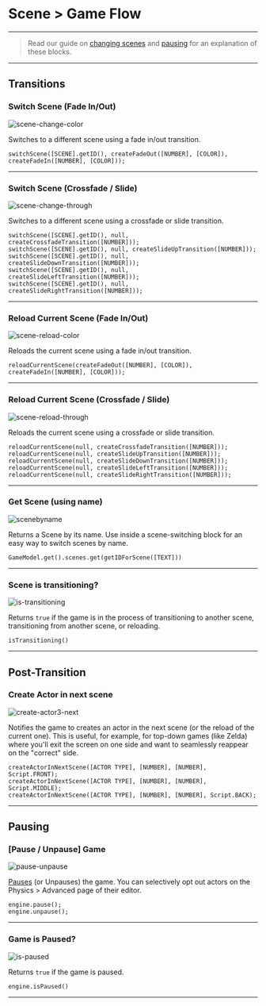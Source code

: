 # Scene > Game Flow

***

> Read our guide on [changing scenes](http://www.stencyl.com/help/view/changing-scenes/) and [pausing](http://www.stencyl.com/help/view/pausing/) for an explanation of these blocks.

***

## Transitions

### <a name="scene-change-color"></a> Switch Scene (Fade In/Out)

![scene-change-color](http://static.stencyl.com/pedia2/block-images/2%20-%20Scene/5%20-%20Game%20Flow/scene-change-color.png)

Switches to a different scene using a fade in/out transition.

```
switchScene([SCENE].getID(), createFadeOut([NUMBER], [COLOR]), createFadeIn([NUMBER], [COLOR]));
```

***

### <a name="scene-change-through"></a> Switch Scene (Crossfade / Slide)

![scene-change-through](http://static.stencyl.com/pedia2/block-images/2%20-%20Scene/5%20-%20Game%20Flow/scene-change-through.png)

Switches to a different scene using a crossfade or slide transition.

```
switchScene([SCENE].getID(), null, createCrossfadeTransition([NUMBER]));
switchScene([SCENE].getID(), null, createSlideUpTransition([NUMBER]));
switchScene([SCENE].getID(), null, createSlideDownTransition([NUMBER]));
switchScene([SCENE].getID(), null, createSlideLeftTransition([NUMBER]));
switchScene([SCENE].getID(), null, createSlideRightTransition([NUMBER]));
```

***

### <a name="scene-reload-color"></a> Reload Current Scene (Fade In/Out)

![scene-reload-color](http://static.stencyl.com/pedia2/block-images/2%20-%20Scene/5%20-%20Game%20Flow/scene-reload-color.png)

Reloads the current scene using a fade in/out transition.

```
reloadCurrentScene(createFadeOut([NUMBER], [COLOR]), createFadeIn([NUMBER], [COLOR]));
```

***

### <a name="scene-reload-through"></a> Reload Current Scene (Crossfade / Slide)

![scene-reload-through](http://static.stencyl.com/pedia2/block-images/2%20-%20Scene/5%20-%20Game%20Flow/scene-reload-through.png)

Reloads the current scene using a crossfade or slide transition.

```
reloadCurrentScene(null, createCrossfadeTransition([NUMBER]));
reloadCurrentScene(null, createSlideUpTransition([NUMBER]));
reloadCurrentScene(null, createSlideDownTransition([NUMBER]));
reloadCurrentScene(null, createSlideLeftTransition([NUMBER]));
reloadCurrentScene(null, createSlideRightTransition([NUMBER]));
```

***

### <a name="scenebyname"></a> Get Scene (using name)

![scenebyname](http://static.stencyl.com/pedia2/block-images/2%20-%20Scene/5%20-%20Game%20Flow/scenebyname.png)

Returns a Scene by its name. Use inside a scene-switching block for an easy way to switch scenes by name.

```
GameModel.get().scenes.get(getIDForScene([TEXT]))
```

***

### <a name="is-transitioning"></a> Scene is transitioning?

![is-transitioning](http://static.stencyl.com/pedia2/block-images/2%20-%20Scene/5%20-%20Game%20Flow/is-transitioning.png)

Returns `true` if the game is in the process of transitioning to another scene, transitioning from another scene, or reloading.

```
isTransitioning()
```

***

## Post-Transition

### <a name="create-actor3-next"></a> Create Actor in next scene

![create-actor3-next](http://static.stencyl.com/pedia2/block-images/2%20-%20Scene/5%20-%20Game%20Flow/create-actor3-next.png)

Notifies the game to creates an actor in the next scene (or the reload of the current one). This is useful, for example, for top-down games (like Zelda) where you'll exit the screen on one side and want to seamlessly reappear on the "correct" side.

```
createActorInNextScene([ACTOR TYPE], [NUMBER], [NUMBER], Script.FRONT);
createActorInNextScene([ACTOR TYPE], [NUMBER], [NUMBER], Script.MIDDLE);
createActorInNextScene([ACTOR TYPE], [NUMBER], [NUMBER], Script.BACK);
```

***

## Pausing

### <a name="pause-unpause"></a> [Pause / Unpause] Game

![pause-unpause](http://static.stencyl.com/pedia2/block-images/2%20-%20Scene/5%20-%20Game%20Flow/pause-unpause.png)

[Pauses](http://www.stencyl.com/help/view/pausing/) (or Unpauses) the game. You can selectively opt out actors on the Physics > Advanced page of their editor.

```
engine.pause();
engine.unpause();
```

***

### <a name="is-paused"></a> Game is Paused?

![is-paused](http://static.stencyl.com/pedia2/block-images/2%20-%20Scene/5%20-%20Game%20Flow/is-paused.png)

Returns `true` if the game is paused.

```
engine.isPaused()
```

***
